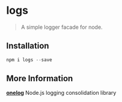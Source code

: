 # logs
> A simple logger facade for node.

## Installation

```js
npm i logs --save
```

## More Information
__[onelog](https://github.com/vjpr/onelog)__ Node.js logging consolidation library
